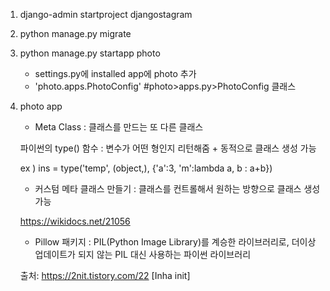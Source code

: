 1. django-admin startproject djangostagram
2. python manage.py migrate
3. python manage.py startapp photo
    - settings.py에 installed app에 photo 추가
    - 'photo.apps.PhotoConfig' #photo>apps.py>PhotoConfig 클래스
4. photo app
    - Meta Class : 클래스를 만드는 또 다른 클래스
    
    파이썬의 type() 함수 : 변수가 어떤 형인지 리턴해줌 + 동적으로 클래스 생성 가능

    ex ) ins = type('temp', (object,), {'a':3, 'm':lambda a, b : a+b})

    - 커스텀 메타 클래스 만들기 : 클래스를 컨트롤해서 원하는 방향으로 클래스 생성 가능

    https://wikidocs.net/21056

    - Pillow 패키지 : PIL(Python Image Library)를 계승한 라이브러리로, 더이상 업데이트가 되지 않는 PIL 대신 사용하는 파이썬 라이브러리

    출처: https://2nit.tistory.com/22 [Inha init]